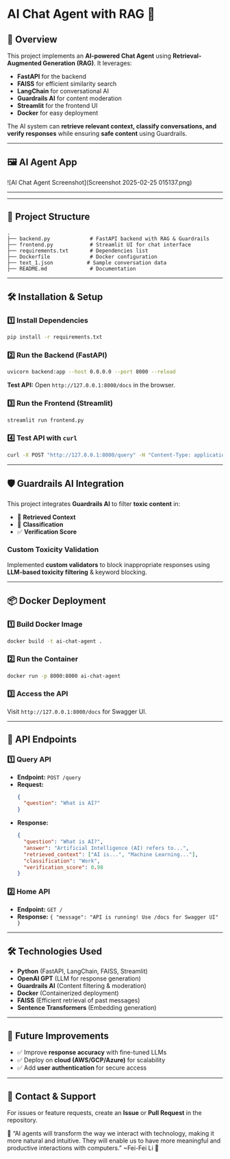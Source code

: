 # AI Chat Agent with RAG 🚀

## **📌 Overview**
This project implements an **AI-powered Chat Agent** using **Retrieval-Augmented Generation (RAG)**. It leverages:
- **FastAPI** for the backend
- **FAISS** for efficient similarity search
- **LangChain** for conversational AI
- **Guardrails AI** for content moderation
- **Streamlit** for the frontend UI
- **Docker** for easy deployment

The AI system can **retrieve relevant context, classify conversations, and verify responses** while ensuring **safe content** using Guardrails.

---

## **🖼 AI Agent App**
![AI Chat Agent Screenshot](Screenshot 2025-02-25 015137.png)

---
---

## **📂 Project Structure**
```
.
├── backend.py             # FastAPI backend with RAG & Guardrails
├── frontend.py            # Streamlit UI for chat interface
├── requirements.txt       # Dependencies list
├── Dockerfile             # Docker configuration
├── text_1.json           # Sample conversation data
├── README.md              # Documentation
```
---

## **🛠 Installation & Setup**
### **1️⃣ Install Dependencies**
```bash
pip install -r requirements.txt
```

### **2️⃣ Run the Backend (FastAPI)**
```bash
uvicorn backend:app --host 0.0.0.0 --port 8000 --reload
```
**Test API:** Open `http://127.0.0.1:8000/docs` in the browser.

### **3️⃣ Run the Frontend (Streamlit)**
```bash
streamlit run frontend.py
```

### **4️⃣ Test API with `curl`**
```bash
curl -X POST "http://127.0.0.1:8000/query" -H "Content-Type: application/json" -d '{"question": "Hello"}'
```

---

## **🛡 Guardrails AI Integration**
This project integrates **Guardrails AI** to filter **toxic content** in:
- 📜 **Retrieved Context**
- 📌 **Classification**
- ✅ **Verification Score**

### **Custom Toxicity Validation**
Implemented **custom validators** to block inappropriate responses using **LLM-based toxicity filtering** & keyword blocking.

---

## **📦 Docker Deployment**
### **1️⃣ Build Docker Image**
```bash
docker build -t ai-chat-agent .
```

### **2️⃣ Run the Container**
```bash
docker run -p 8000:8000 ai-chat-agent
```

### **3️⃣ Access the API**
Visit `http://127.0.0.1:8000/docs` for Swagger UI.

---

## **🔗 API Endpoints**
### **1️⃣ Query API**
- **Endpoint:** `POST /query`
- **Request:**
  ```json
  {
    "question": "What is AI?"
  }
  ```
- **Response:**
  ```json
  {
    "question": "What is AI?",
    "answer": "Artificial Intelligence (AI) refers to...",
    "retrieved_context": ["AI is...", "Machine Learning..."],
    "classification": "Work",
    "verification_score": 0.98
  }
  ```

### **2️⃣ Home API**
- **Endpoint:** `GET /`
- **Response:** `{ "message": "API is running! Use /docs for Swagger UI" }`

---

## **🛠 Technologies Used**
- **Python** (FastAPI, LangChain, FAISS, Streamlit)
- **OpenAI GPT** (LLM for response generation)
- **Guardrails AI** (Content filtering & moderation)
- **Docker** (Containerized deployment)
- **FAISS** (Efficient retrieval of past messages)
- **Sentence Transformers** (Embedding generation)

---

## **🚀 Future Improvements**
- ✅ Improve **response accuracy** with fine-tuned LLMs
- ✅ Deploy on **cloud (AWS/GCP/Azure)** for scalability
- ✅ Add **user authentication** for secure access

---

## **📧 Contact & Support**
For issues or feature requests, create an **Issue** or **Pull Request** in the repository.

🚀 “AI agents will transform the way we interact with technology, making it more natural and intuitive. They will enable us to have more meaningful and productive interactions with computers.” ~Fei-Fei Li
🎯

